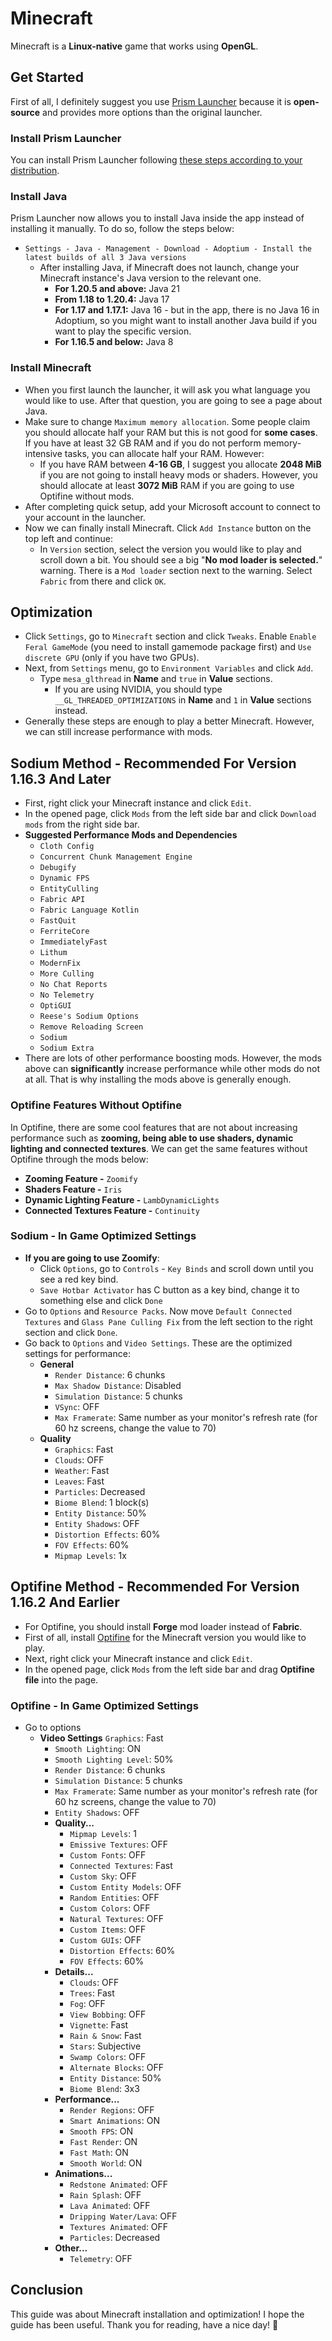 # Minecraft
Minecraft is a **Linux-native** game that works using **OpenGL**.
## Get Started
First of all, I definitely suggest you use [Prism Launcher](https://github.com/PrismLauncher/PrismLauncher) because it is **open-source** and provides more options than the original launcher.
### Install Prism Launcher
You can install Prism Launcher following [these steps according to your distribution](https://prismlauncher.org/download/linux/).
### Install Java
Prism Launcher now allows you to install Java inside the app instead of installing it manually. To do so, follow the steps below:
- `Settings - Java - Management - Download - Adoptium - Install the latest builds of all 3 Java versions`
  - After installing Java, if Minecraft does not launch, change your Minecraft instance's Java version to the relevant one.
    - **For 1.20.5 and above:** Java 21
    - **From 1.18 to 1.20.4:** Java 17
    - **For 1.17 and 1.17.1:** Java 16 - but in the app, there is no Java 16 in Adoptium, so you might want to install another Java build if you want to play the specific version.
    - **For 1.16.5 and below:** Java 8
### Install Minecraft
- When you first launch the launcher, it will ask you what language you would like to use. After that question, you are going to see a page about Java.
- Make sure to change `Maximum memory allocation`. Some people claim you should allocate half your RAM but this is not good for **some cases**. If you have at least 32 GB RAM and if you do not perform memory-intensive tasks, you can allocate half your RAM. However:
  - If you have RAM between **4-16 GB**, I suggest you allocate **2048 MiB** if you are not going to install heavy mods or shaders. However, you should allocate at least **3072 MiB** RAM if you are going to use Optifine without mods.
- After completing quick setup, add your Microsoft account to connect to your account in the launcher.
- Now we can finally install Minecraft. Click `Add Instance` button on the top left and continue:
  - In `Version` section, select the version you would like to play and scroll down a bit. You should see a big "**No mod loader is selected.**" warning. There is a `Mod loader` section next to the warning. Select `Fabric` from there and click `OK`.
## Optimization
- Click `Settings`, go to `Minecraft` section and click `Tweaks`. Enable `Enable Feral GameMode` (you need to install gamemode package first) and `Use discrete GPU` (only if you have two GPUs).
- Next, from `Settings` menu, go to `Environment Variables` and click `Add`.
  - Type `mesa_glthread` in **Name** and `true` in **Value** sections.
    - If you are using NVIDIA, you should type `__GL_THREADED_OPTIMIZATIONS` in **Name** and `1` in **Value** sections instead.
- Generally these steps are enough to play a better Minecraft. However, we can still increase performance with mods.
## Sodium Method - Recommended For Version 1.16.3 And Later
- First, right click your Minecraft instance and click `Edit`.
- In the opened page, click `Mods` from the left side bar and click `Download mods` from the right side bar.
- **Suggested Performance Mods and Dependencies**
  - `Cloth Config`
  - `Concurrent Chunk Management Engine`
  - `Debugify`
  - `Dynamic FPS`
  - `EntityCulling`
  - `Fabric API`
  - `Fabric Language Kotlin`
  - `FastQuit`
  - `FerriteCore`
  - `ImmediatelyFast`
  - `Lithum`
  - `ModernFix`
  - `More Culling`
  - `No Chat Reports`
  - `No Telemetry`
  - `OptiGUI`
  - `Reese's Sodium Options`
  - `Remove Reloading Screen`
  - `Sodium`
  - `Sodium Extra`
- There are lots of other performance boosting mods. However, the mods above can **significantly** increase performance while other mods do not at all. That is why installing the mods above is generally enough.
### Optifine Features Without Optifine
In Optifine, there are some cool features that are not about increasing performance such as **zooming, being able to use shaders, dynamic lighting and connected textures**. We can get the same features without Optifine through the mods below:
- **Zooming Feature -** `Zoomify`
- **Shaders Feature -** `Iris`
- **Dynamic Lighting Feature -** `LambDynamicLights`
- **Connected Textures Feature -** `Continuity`
### Sodium - In Game Optimized Settings
- **If you are going to use Zoomify**:
  - Click `Options`, go to `Controls` - `Key Binds` and scroll down until you see a red key bind.
  - `Save Hotbar Activator` has C button as a key bind, change it to something else and click `Done`
- Go to `Options` and `Resource Packs`. Now move `Default Connected Textures` and `Glass Pane Culling Fix` from the left section to the right section and click `Done`.
- Go back to `Options` and `Video Settings`. These are the optimized settings for performance:
  - **General**
    - `Render Distance`: 6 chunks
    - `Max Shadow Distance`: Disabled
    - `Simulation Distance`: 5 chunks
    - `VSync`: OFF
    - `Max Framerate`: Same number as your monitor's refresh rate (for 60 hz screens, change the value to 70)
  - **Quality**
    - `Graphics`: Fast
    - `Clouds`: OFF
    - `Weather`: Fast
    - `Leaves`: Fast
    - `Particles`: Decreased
    - `Biome Blend`: 1 block(s)
    - `Entity Distance`: 50%
    - `Entity Shadows`: OFF
    - `Distortion Effects`: 60%
    - `FOV Effects`: 60%
    - `Mipmap Levels`: 1x
## Optifine Method - Recommended For Version 1.16.2 And Earlier
- For Optifine, you should install **Forge** mod loader instead of **Fabric**.
- First of all, install [Optifine](https://optifine.net/downloads) for the Minecraft version you would like to play.
- Next, right click your Minecraft instance and click `Edit`.
- In the opened page, click `Mods` from the left side bar and drag **Optifine file** into the page.
### Optifine - In Game Optimized Settings
- Go to options
  - **Video Settings**
    `Graphics`: Fast
    - `Smooth Lighting`: ON
    - `Smooth Lighting Level`: 50%
    - `Render Distance`: 6 chunks
    - `Simulation Distance`: 5 chunks
    - `Max Framerate`: Same number as your monitor's refresh rate (for 60 hz screens, change the value to 70)
    - `Entity Shadows`: OFF
    - **Quality...**
      - `Mipmap Levels`: 1
      - `Emissive Textures`: OFF
      - `Custom Fonts`: OFF
      - `Connected Textures`: Fast
      - `Custom Sky`: OFF
      - `Custom Entity Models`: OFF
      - `Random Entities`: OFF
      - `Custom Colors`: OFF
      - `Natural Textures`: OFF
      - `Custom Items`: OFF
      - `Custom GUIs`: OFF
      - `Distortion Effects`: 60%
      - `FOV Effects`: 60%
    - **Details...**
      - `Clouds`: OFF
      - `Trees`: Fast
      - `Fog`: OFF
      - `View Bobbing`: OFF
      - `Vignette`: Fast
      - `Rain & Snow`: Fast
      - `Stars`: Subjective
      - `Swamp Colors`: OFF
      - `Alternate Blocks`: OFF
      - `Entity Distance`: 50%
      - `Biome Blend`: 3x3
    - **Performance...**
      - `Render Regions`: OFF
      - `Smart Animations`: ON
      - `Smooth FPS`: ON
      - `Fast Render`: ON
      - `Fast Math`: ON
      - `Smooth World`: ON
    - **Animations...**
      - `Redstone Animated`: OFF
      - `Rain Splash`: OFF
      - `Lava Animated`: OFF
      - `Dripping Water/Lava`: OFF
      - `Textures Animated`: OFF
      - `Particles`: Decreased
    - **Other...**
      - `Telemetry`: OFF
## Conclusion
This guide was about Minecraft installation and optimization! I hope the guide has been useful. Thank you for reading, have a nice day! 🐧
